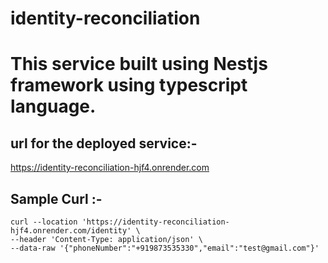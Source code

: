 # identity-reconciliation

# This service built using Nestjs framework using typescript language.

## url for the deployed service:- 

https://identity-reconciliation-hjf4.onrender.com

## Sample Curl :-

```
curl --location 'https://identity-reconciliation-hjf4.onrender.com/identity' \
--header 'Content-Type: application/json' \
--data-raw '{"phoneNumber":"+919873535330","email":"test@gmail.com"}'
```